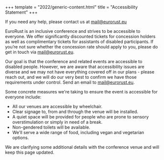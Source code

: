 +++
template = "2022/generic-content.html"
title = "Accessibility Statement"
+++

<p>
If you need any help, please contact us at <a href="mailto:mail@eurorust.eu">mail@eurorust.eu</a>
</p>
<p class="note">
 EuroRust is an inclusive conference and strives to be accessible to everyone. We offer significantly discounted
 tickets for concession holders as well as complimentary tickets for assistants of disabled participants. If you’re
 not sure whether the concession rate should apply to you, please do get in touch via <a
 href="mailto:mail@eurorust.eu">mail@eurorust.eu</a>.
</p>
<p>
 Our goal is that the conference and related events are accessible to disabled people. However, we are aware that
 accessibility issues are diverse and we may not have everything covered off in our plans - please reach out, and
 we will do our very best to confirm we have those requirements under control. Send an email to <a
 href="mailto:mail@eurorust.eu">mail@eurorust.eu</a>.
</p>
<p>
 Some concrete measures we're taking to ensure the event is accessible for everyone include:
</p>
<ul>
 <li>All our venues are accessible by wheelchair.</li>
 <li>Clear signage to, from and through the venue will be installed.</li>
 <li>A quiet space will be provided for people who are prone to sensory overstimulation or simply in need of a break.</li>
 <li>Non-gendered toilets will be available.</li>
 <li>We'll serve a wide range of food, including vegan and vegetarian options.</li>
</ul>
<p>
 We are clarifying some additional details with the conference venue and will keep this page updated.
</p>
